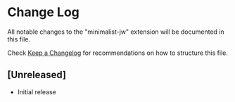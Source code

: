 # Change Log

All notable changes to the "minimalist-jw" extension will be documented in this file.

Check [Keep a Changelog](http://keepachangelog.com/) for recommendations on how to structure this file.

## [Unreleased]

- Initial release
